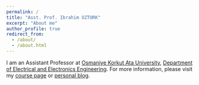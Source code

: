 ```yaml
---
permalink: /
title: "Asst. Prof. Ibrahim OZTURK"
excerpt: "About me"
author_profile: true
redirect_from: 
  - /about/
  - /about.html
---
```

I am an Assistant Professor at [Osmaniye Korkut Ata University](https://osmaniye.edu.tr), [Department of Electrical and Electronics Engineering](https://www.osmaniye.edu.tr/muhendislik/eemb).
For more information, please visit my [course page](http://oku.ozturkibrahim.com/) or [personal blog](https://www.ozturkibrahim.com/).


